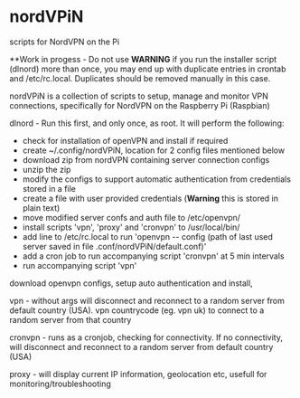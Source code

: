 # nordVPiN
 scripts for NordVPN on the Pi

**Work in progess - Do not use
**WARNING** if you run the installer script (dlnord) more than once, you may end up with duplicate entries in crontab and /etc/rc.local. Duplicates should be removed manually in this case.

nordVPiN is a collection of scripts to setup, manage and monitor VPN connections, specifically for NordVPN on the Raspberry Pi (Raspbian)

dlnord - Run this first, and only once, as root. It will perform the following:
- check for installation of openVPN and install if required
- create ~/.config/nordVPiN, location for 2 config files mentioned below
- download zip from nordVPN containing server connection configs
- unzip the zip
- modify the configs to support automatic authentication from credentials stored in a file
- create a file with user provided credentials (**Warning** this is stored in plain text)
- move modified server confs and auth file to /etc/openvpn/
- install scripts 'vpn', 'proxy' and 'cronvpn' to /usr/local/bin/
- add line to /etc/rc.local to run 'openvpn -- config (path of last used server saved in file .conf/nordVPiN/default.conf)'
- add a cron job to run accompanying script 'cronvpn' at 5 min intervals
- run accompanying script 'vpn' 

 download openvpn configs, setup auto authentication and install,

vpn - without args will disconnect and reconnect to a random server from default country (USA). vpn countrycode (eg. vpn uk) to connect to a random server from that country 

cronvpn - runs as a cronjob, checking for connectivity. If no connectivity, will disconnect and reconnect to a random server from default country (USA)

proxy - will display current IP information, geolocation etc, usefull for monitoring/troubleshooting
